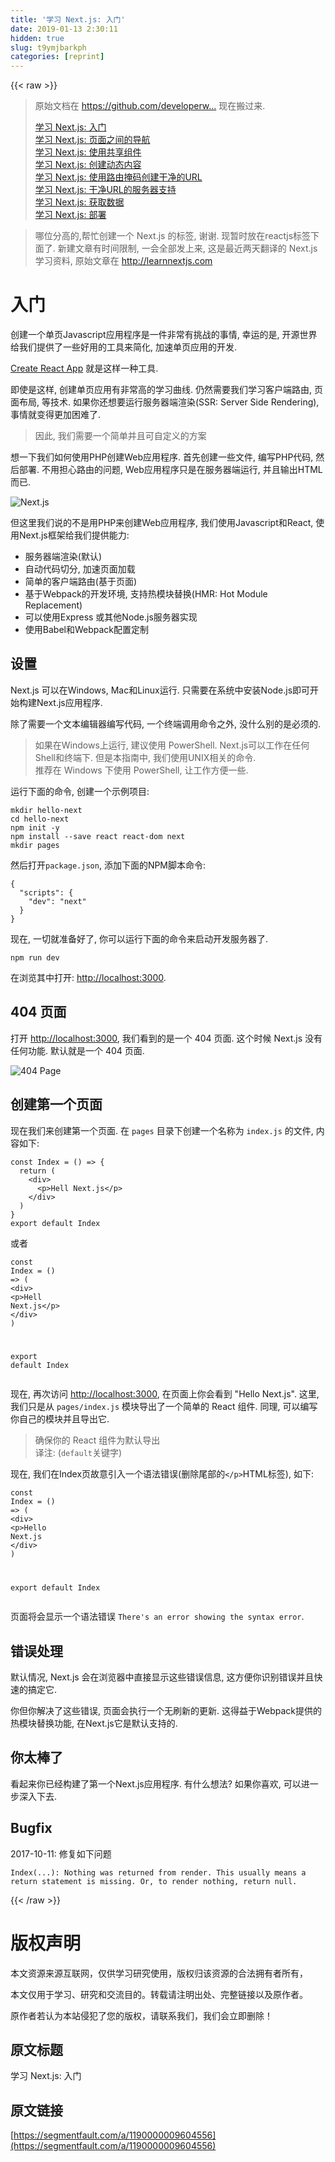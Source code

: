 ```yaml
---
title: '学习 Next.js: 入门' 
date: 2019-01-13 2:30:11
hidden: true
slug: t9ymjbarkph
categories: [reprint]
---
```


{{< raw >}}

                    
<blockquote>
<p>原始文档在 <a href="https://github.com/developerworks/learnnextjs-cn-docs" rel="nofollow noreferrer" target="_blank">https://github.com/developerw...</a> 现在搬过来.</p>
<p><a href="https://segmentfault.com/a/1190000009604556">学习 Next.js: 入门</a><br><a href="https://segmentfault.com/a/1190000009604642" target="_blank">学习 Next.js: 页面之间的导航</a><br><a href="https://segmentfault.com/a/1190000009604702">学习 Next.js: 使用共享组件</a><br><a href="https://segmentfault.com/a/1190000009604779" target="_blank">学习 Next.js: 创建动态内容</a><br><a href="https://segmentfault.com/a/1190000009604826">学习 Next.js: 使用路由掩码创建干净的URL</a><br><a href="https://segmentfault.com/a/1190000009604872" target="_blank">学习 Next.js: 干净URL的服务器支持</a><br><a href="https://segmentfault.com/a/1190000009604921">学习 Next.js: 获取数据</a><br><a href="https://segmentfault.com/a/1190000010992618" target="_blank">学习 Next.js: 部署</a></p>
</blockquote>
<blockquote><p>哪位分高的,帮忙创建一个 Next.js 的标签, 谢谢. 现暂时放在reactjs标签下面了. 新建文章有时间限制, 一会全部发上来, 这是最近两天翻译的 Next.js 学习资料, 原始文章在 <a href="http://learnnextjs.com" rel="nofollow noreferrer" target="_blank">http://learnnextjs.com</a></p></blockquote>
<h1 id="articleHeader0">入门</h1>
<p>创建一个单页Javascript应用程序是一件非常有挑战的事情, 幸运的是, 开源世界给我们提供了一些好用的工具来简化, 加速单页应用的开发.</p>
<p><a href="https://github.com/facebookincubator/create-react-app" rel="nofollow noreferrer" target="_blank">Create React App</a> 就是这样一种工具.</p>
<p>即使是这样, 创建单页应用有非常高的学习曲线. 仍然需要我们学习客户端路由, 页面布局, 等技术. 如果你还想要运行服务器端渲染(SSR: Server Side Rendering), 事情就变得更加困难了.</p>
<blockquote><p>因此, 我们需要一个简单并且可自定义的方案</p></blockquote>
<p>想一下我们如何使用PHP创建Web应用程序. 首先创建一些文件, 编写PHP代码, 然后部署. 不用担心路由的问题, Web应用程序只是在服务器端运行, 并且输出HTML而已.</p>
<p><span class="img-wrap"><img data-src="/img/remote/1460000009604559?w=224&amp;h=144" src="https://static.alili.tech/img/remote/1460000009604559?w=224&amp;h=144" alt="Next.js" title="Next.js" style="cursor: pointer; display: inline;"></span></p>
<p>但这里我们说的不是用PHP来创建Web应用程序, 我们使用Javascript和React, 使用Next.js框架给我们提供能力:</p>
<ul>
<li>服务器端渲染(默认)</li>
<li>自动代码切分, 加速页面加载</li>
<li>简单的客户端路由(基于页面)</li>
<li>基于Webpack的开发环境, 支持热模块替换(HMR: Hot Module Replacement)</li>
<li>可以使用Express 或其他Node.js服务器实现</li>
<li>使用Babel和Webpack配置定制</li>
</ul>
<h2 id="articleHeader1">设置</h2>
<p>Next.js 可以在Windows, Mac和Linux运行. 只需要在系统中安装Node.js即可开始构建Next.js应用程序.</p>
<p>除了需要一个文本编辑器编写代码, 一个终端调用命令之外, 没什么别的是必须的.</p>
<blockquote><p>如果在Windows上运行, 建议使用 PowerShell. Next.js可以工作在任何Shell和终端下. 但是本指南中, 我们使用UNIX相关的命令.<br>推荐在 Windows 下使用 PowerShell, 让工作方便一些.</p></blockquote>
<p>运行下面的命令, 创建一个示例项目:</p>
<div class="widget-codetool" style="display:none;">
      <div class="widget-codetool--inner">
      <span class="selectCode code-tool" data-toggle="tooltip" data-placement="top" title="" data-original-title="全选"></span>
      <span type="button" class="copyCode code-tool" data-toggle="tooltip" data-placement="top" data-clipboard-text="mkdir hello-next
cd hello-next
npm init -y
npm install --save react react-dom next
mkdir pages" title="" data-original-title="复制"></span>
      <span type="button" class="saveToNote code-tool" data-toggle="tooltip" data-placement="top" title="" data-original-title="放进笔记"></span>
      </div>
      </div><pre class="hljs vim"><code class="shell"><span class="hljs-built_in">mkdir</span> hello-<span class="hljs-keyword">next</span>
<span class="hljs-keyword">cd</span> hello-<span class="hljs-keyword">next</span>
npm init -<span class="hljs-keyword">y</span>
npm install --save react react-dom <span class="hljs-keyword">next</span>
<span class="hljs-built_in">mkdir</span> pages</code></pre>
<p>然后打开<code>package.json</code>, 添加下面的NPM脚本命令:</p>
<div class="widget-codetool" style="display:none;">
      <div class="widget-codetool--inner">
      <span class="selectCode code-tool" data-toggle="tooltip" data-placement="top" title="" data-original-title="全选"></span>
      <span type="button" class="copyCode code-tool" data-toggle="tooltip" data-placement="top" data-clipboard-text="{
  &quot;scripts&quot;: {
    &quot;dev&quot;: &quot;next&quot;
  }
}" title="" data-original-title="复制"></span>
      <span type="button" class="saveToNote code-tool" data-toggle="tooltip" data-placement="top" title="" data-original-title="放进笔记"></span>
      </div>
      </div><pre class="json hljs"><code class="json">{
  <span class="hljs-attr">"scripts"</span>: {
    <span class="hljs-attr">"dev"</span>: <span class="hljs-string">"next"</span>
  }
}</code></pre>
<p>现在, 一切就准备好了, 你可以运行下面的命令来启动开发服务器了.</p>
<div class="widget-codetool" style="display:none;">
      <div class="widget-codetool--inner">
      <span class="selectCode code-tool" data-toggle="tooltip" data-placement="top" title="" data-original-title="全选"></span>
      <span type="button" class="copyCode code-tool" data-toggle="tooltip" data-placement="top" data-clipboard-text="npm run dev" title="" data-original-title="复制"></span>
      <span type="button" class="saveToNote code-tool" data-toggle="tooltip" data-placement="top" title="" data-original-title="放进笔记"></span>
      </div>
      </div><pre class="hljs dockerfile"><code class="shell" style="word-break: break-word; white-space: initial;">npm <span class="hljs-keyword">run</span><span class="bash"> dev</span></code></pre>
<p>在浏览其中打开: <a href="http://localhost:3000" rel="nofollow noreferrer" target="_blank">http://localhost:3000</a>.</p>
<h2 id="articleHeader2">404 页面</h2>
<p>打开 <a href="http://localhost:3000" rel="nofollow noreferrer" target="_blank">http://localhost:3000</a>, 我们看到的是一个 404 页面. 这个时候 Next.js 没有任何功能. 默认就是一个 404 页面.</p>
<p><span class="img-wrap"><img data-src="/img/remote/1460000009604560?w=2090&amp;h=1344" src="https://static.alili.tech/img/remote/1460000009604560?w=2090&amp;h=1344" alt="404 Page" title="404 Page" style="cursor: pointer;"></span></p>
<h2 id="articleHeader3">创建第一个页面</h2>
<p>现在我们来创建第一个页面. 在 <code>pages</code> 目录下创建一个名称为 <code>index.js</code> 的文件, 内容如下:</p>
<div class="widget-codetool" style="display:none;">
      <div class="widget-codetool--inner">
      <span class="selectCode code-tool" data-toggle="tooltip" data-placement="top" title="" data-original-title="全选"></span>
      <span type="button" class="copyCode code-tool" data-toggle="tooltip" data-placement="top" data-clipboard-text="const Index = () => {
  return (
    <div>
      <p>Hell Next.js</p>
    </div>
  )
}
export default Index" title="" data-original-title="复制"></span>
      <span type="button" class="saveToNote code-tool" data-toggle="tooltip" data-placement="top" title="" data-original-title="放进笔记"></span>
      </div>
      </div><pre class="hljs javascript"><code class="jsx"><span class="hljs-keyword">const</span> Index = <span class="hljs-function"><span class="hljs-params">()</span> =&gt;</span> {
  <span class="hljs-keyword">return</span> (
    <span class="xml"><span class="hljs-tag">&lt;<span class="hljs-name">div</span>&gt;</span>
      <span class="hljs-tag">&lt;<span class="hljs-name">p</span>&gt;</span>Hell Next.js<span class="hljs-tag">&lt;/<span class="hljs-name">p</span>&gt;</span>
    <span class="hljs-tag">&lt;/<span class="hljs-name">div</span>&gt;</span></span>
  )
}
<span class="hljs-keyword">export</span> <span class="hljs-keyword">default</span> Index</code></pre>
<p>或者</p>
<div class="widget-codetool" style="display:none;">
      <div class="widget-codetool--inner">
      <span class="selectCode code-tool" data-toggle="tooltip" data-placement="top" title="" data-original-title="全选"></span>
      <span type="button" class="copyCode code-tool" data-toggle="tooltip" data-placement="top" data-clipboard-text="const Index = () => (
  <div>
    <p>Hell Next.js</p>
  </div>
)

export default Index
" title="" data-original-title="复制"></span>
      <span type="button" class="saveToNote code-tool" data-toggle="tooltip" data-placement="top" title="" data-original-title="放进笔记"></span>
      </div>
      </div><pre class="hljs javascript"><code class="jsx"><span class="hljs-keyword">const</span> Index = <span class="hljs-function"><span class="hljs-params">()</span> =&gt;</span> (
  <span class="xml"><span class="hljs-tag">&lt;<span class="hljs-name">div</span>&gt;</span>
    <span class="hljs-tag">&lt;<span class="hljs-name">p</span>&gt;</span>Hell Next.js<span class="hljs-tag">&lt;/<span class="hljs-name">p</span>&gt;</span>
  <span class="hljs-tag">&lt;/<span class="hljs-name">div</span>&gt;</span></span>
)

<span class="hljs-keyword">export</span> <span class="hljs-keyword">default</span> Index
</code></pre>
<p>现在, 再次访问 <a href="http://localhost:3000" rel="nofollow noreferrer" target="_blank">http://localhost:3000</a>, 在页面上你会看到 "Hello Next.js". 这里, 我们只是从 <code>pages/index.js</code> 模块导出了一个简单的 React 组件. 同理, 可以编写你自己的模块并且导出它.</p>
<blockquote><p>确保你的 React 组件为默认导出<br>译注: (<code>default</code>关键字)</p></blockquote>
<p>现在, 我们在Index页故意引入一个语法错误(删除尾部的<code>&lt;/p&gt;</code>HTML标签), 如下:</p>
<div class="widget-codetool" style="display:none;">
      <div class="widget-codetool--inner">
      <span class="selectCode code-tool" data-toggle="tooltip" data-placement="top" title="" data-original-title="全选"></span>
      <span type="button" class="copyCode code-tool" data-toggle="tooltip" data-placement="top" data-clipboard-text="const Index = () => (
  <div>
    <p>Hello Next.js
  </div>
)

export default Index" title="" data-original-title="复制"></span>
      <span type="button" class="saveToNote code-tool" data-toggle="tooltip" data-placement="top" title="" data-original-title="放进笔记"></span>
      </div>
      </div><pre class="hljs javascript"><code class="jsx"><span class="hljs-keyword">const</span> Index = <span class="hljs-function"><span class="hljs-params">()</span> =&gt;</span> (
  <span class="xml"><span class="hljs-tag">&lt;<span class="hljs-name">div</span>&gt;</span>
    <span class="hljs-tag">&lt;<span class="hljs-name">p</span>&gt;</span>Hello Next.js
  <span class="hljs-tag">&lt;/<span class="hljs-name">div</span>&gt;</span>
)

export default Index</span></code></pre>
<p>页面将会显示一个语法错误 <code>There's an error showing the syntax error</code>.</p>
<h2 id="articleHeader4">错误处理</h2>
<p>默认情况, Next.js 会在浏览器中直接显示这些错误信息, 这方便你识别错误并且快速的搞定它.</p>
<p>你但你解决了这些错误, 页面会执行一个无刷新的更新. 这得益于Webpack提供的热模块替换功能, 在Next.js它是默认支持的.</p>
<h2 id="articleHeader5">你太棒了</h2>
<p>看起来你已经构建了第一个Next.js应用程序. 有什么想法? 如果你喜欢, 可以进一步深入下去.</p>
<h2 id="articleHeader6">Bugfix</h2>
<p>2017-10-11: 修复如下问题</p>
<div class="widget-codetool" style="display:none;">
      <div class="widget-codetool--inner">
      <span class="selectCode code-tool" data-toggle="tooltip" data-placement="top" title="" data-original-title="全选"></span>
      <span type="button" class="copyCode code-tool" data-toggle="tooltip" data-placement="top" data-clipboard-text="Index(...): Nothing was returned from render. This usually means a return statement is missing. Or, to render nothing, return null." title="" data-original-title="复制"></span>
      <span type="button" class="saveToNote code-tool" data-toggle="tooltip" data-placement="top" title="" data-original-title="放进笔记"></span>
      </div>
      </div><pre class="hljs n1ql"><code style="word-break: break-word; white-space: initial;"><span class="hljs-keyword">Index</span>(...): Nothing was returned <span class="hljs-keyword">from</span> render. This usually means a <span class="hljs-keyword">return</span> statement <span class="hljs-keyword">is</span> <span class="hljs-literal">missing</span>. <span class="hljs-keyword">Or</span>, <span class="hljs-keyword">to</span> render nothing, <span class="hljs-keyword">return</span> <span class="hljs-literal">null</span>.</code></pre>

                
{{< /raw >}}

# 版权声明
本文资源来源互联网，仅供学习研究使用，版权归该资源的合法拥有者所有，

本文仅用于学习、研究和交流目的。转载请注明出处、完整链接以及原作者。

原作者若认为本站侵犯了您的版权，请联系我们，我们会立即删除！

## 原文标题
学习 Next.js: 入门

## 原文链接
[https://segmentfault.com/a/1190000009604556](https://segmentfault.com/a/1190000009604556)


